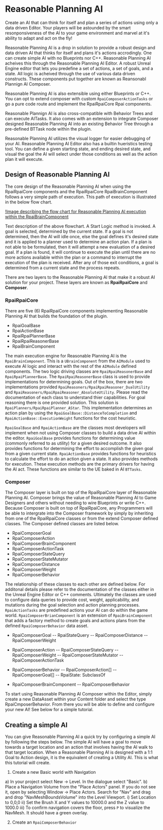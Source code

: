 # Reasonable Planning AI

Create an AI that can think for itself and plan a series of actions using only a data driven Editor. Your players will be astounded by the smart resonponsiveness of the AI to your game environment and marvel at it's ability to adapt and act on the fly!

Reasonable Planning AI is a drop in solution to provide a robust design and data driven AI that thinks for itself and plans it's actions accrodingly. One can create simple AI with no Blueprints nor C++. Reasonable Planning AI acheives this through the Reasonable Planning AI Editor. A robust Unreal Engine editor that lets you predefine a set of actions, a set of goals, and a state. All logic is acheived through the use of various data driven constructs. These components put together are known as Reansonabl Plannign AI Composer.

Reasonable Planning AI is also extensible using either Blueprints or C++. You can opt to extend composer with custom `RpaiComposerActionTasks` or go a pure code route and implement the RpaiRpaiCore Rpai components.

Reasonable Plannign AI is also cross-compatible with Behavior Trees and can execute AITasks. It also comes with an extension to integrate Composer designed Reasonable Planning AI into an existing Behavior Tree through a pre-defined BTTask node within the plugin.

Reasonable Planning AI utilizes the visual logger for easier debugging of your AI. Reasonable Planning AI Editor also has a builtin hueristics testing tool. You can define a given starting state, and ending desired state, and visual the goal the AI will select under those conditions as well as the action plan it will execute.

## Design of Reasonable Planning AI

The core design of the Reasonable Planning AI when using the RpaiRpaiCore components and the RpaiRpaiCore RpaiBrainComponent follows a very simple path of execution. This path of execution is illustrated in the below flow chart.

[!Image describing the flow chart for Reasonable Planning AI execution within the RpaiBrainComponent](./Resources/RpaiDesign.drawio.png)

Text description of the above flowchart. A Start Logic method is invoked. A goal is selected, determined by the current state. If a goal is not determined, then the AI will idle once, else the goal defines it's desired state and it is applied to a planner used to determine an action plan. If a plan is not able to be formulated, then it will attempt a new evaluation of a desired goal. If a plan is found, it will continue to execute the plan until there are no more actions available within the plan or a command to interrupt the execution of the plan is received. After any of those exit conditions, a goal is determined from a current state and the process repeats.

There are two layers to the Reasonable Planning AI that make it a robust AI solution for your project. These layers are known as **RpaiRpaiCore** and **Composer**.

### RpaiRpaiCore

There are five (6) RpaiRpaiCore components implementing Reasonable Planning AI that builds the foundation of the plugin.

- RpaiGoalBase
- RpaiActionBase
- RpaiRpaiPlannerBase
- RpaiRpaiReasonerBase
- RpaiBrainComponent

The main execution engine for Reasonable Planning AI is the `RpaiBrainComponent`. This is a `UBrainComponent` from the `AIModule` used to execute AI logic and interact with the rest of the `AIModule` defined components. The two logic driving classes are `RpaiRpaiReasonerBase` and `RpaiRpaiPlannerBase`. The `RpaiRpaiReasonerBase` class is used to provide implementations for determining goals. Out of the box, there are two implementations provided `RpaiReasoners/RpaiRpaiReasoner_DualUtility` and `RpaiReasoners/RpaiRpaiReasoner_AbsoluteUtility`. Please read the documentation of each class to understand thier capabilities. For goal reasoning there is one provided solution. This solution is `RpaiPlanners/RpaiRpaiPlanner_AStar`. This implementation determines an action plan by using the `RpaiGoalBase::DistanceToCompletion` and `RpaiActionBase::ExecutionWeight` functions for the cost heuristic.

`RpaiGoalBase` and `RpaiActionBase` are the classes most developers will implement when not using Composer classes to build a data drive AI within the editor. `RpaiGoalBase` provides functions for determining value (commonly referred to as utility) for a given desired outcome. It also provides functions for determining the effort to accomplish the given goal from a given current state. `RpaiActionBase` provides functions for heuristics to calculate the effort to do an action given a state. It also provides methods for execution. These execution methods are the primary drivers for having the AI act. These functions are similar to the UE baked in AI `BTTasks`.

### Composer

The Composer layer is built on top of the RpaiRpaiCore layer of Reasonable Planning AI. Composer brings the value of Reasonable Planning AI to Game Designers and others without needing to wire Blueprints or write C++. Because Composer is built on top of RpaiRpaiCore, any Programmers will be able to intergrate into the Composer framework by simply by inheriting from one of the RpaiRpaiCore classes or from the extend Composer defined classes. The Composer defined classes are listed below.

- RpaiComposerGoal
- RpaiComposerAction
- RpaiComposerBrainComponent
- RpaiComposerActionTask
- RpaiComposerStateQuery
- RpaiComposerStateMutator
- RpaiComposerDistance
- RpaiComposerWeight
- RpaiComposerBehavior

The relationship of these classes to each other are defined below. For additonal details please refer to the documentation of the classes either in the Unreal Engine Editor or C++ comments. Ultimately the classes are used to configure data queries to provide cost, weight, applicability, and mutations during the goal selection and action planning processes. `RpaiActionTasks` are predefined actions your AI can do within the game world. `RpaiComposerBrianComponent` is an extension of `RpaiBrainComponent` that adds a factory method to create goals and actions plans from the defined `RpaiComposerBehavior` data asset.

- RpaiComposerGoal
-- RpaiStateQuery
-- RpaiComposerDistance
-- RpaiComposerWeight

- RpaiComposerAction
-- RpaiComposerStateQuery
-- RpaiComposerWeight
-- RpaiComposerStateMutator
-- RpaiComposerActionTask

- RpaiComposerBehavior
-- RpaiComposerAction[]
-- RpaiComposerGoal[]
-- RpaiState: SubclassOf

- RpaiComposerBrainComponent
-- RpaiComposerBehavior

To start using Reasonable Planning AI Composer within the Editor, simply create a new DataAsset within your Content folder and select the type RpaiCmposerBehavior. From there you will be able to define and configure your new AI! See below for a simple tutorial.

## Creating a simple AI

You can give Reasonable Planning AI a quick try by configuring a simple AI by following the steps below. The simple AI will have a goal to move towards a target location and an action that involves having the AI walk to that target location. When a Reasonable Planning AI is designed with a 1:1 Goal to Action design, it is the equivalent of creating a Utility AI. This is what this tutorial will create.

1) Create a new Basic world with Navigation

a) In your project select New -> Level. In the dialogue select "Basic".
b) Place a Navigation Volume from the "Place Actors" panel. If you do not see it, open by selecting Window -> Place Actors. Search for "Nav" and drag and drop "NavMeshBoundsVolume" into the Level Viewport.
	i) Set Location to 0,0,0
	ii) Set the Brush X and Y values to 10000.0 and the Z value to 1000.0
	iii) To confirm navigation covers the floor, press `P` to visualize the NavMesh. It should have a green overlay.

2) Create an `RpaiComposerBehavior`